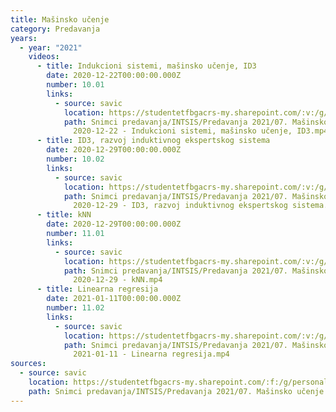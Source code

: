 ```yaml
---
title: Mašinsko učenje
category: Predavanja
years:
  - year: "2021"
    videos:
      - title: Indukcioni sistemi, mašinsko učenje, ID3
        date: 2020-12-22T00:00:00.000Z
        number: 10.01
        links:
          - source: savic
            location: https://studentetfbgacrs-my.sharepoint.com/:v:/g/personal/sa190595d_student_etf_bg_ac_rs/EREkoj7n6EhNv2xPWYxnOVMB--vob_GP98AkAeEznSvF3A
            path: Snimci predavanja/INTSIS/Predavanja 2021/07. Mašinsko učenje/10.01 -
              2020-12-22 - Indukcioni sistemi, mašinsko učenje, ID3.mp4
      - title: ID3, razvoj induktivnog ekspertskog sistema
        date: 2020-12-29T00:00:00.000Z
        number: 10.02
        links:
          - source: savic
            location: https://studentetfbgacrs-my.sharepoint.com/:v:/g/personal/sa190595d_student_etf_bg_ac_rs/EXeAueVzIbBEulocFIq8BsMBhRd6YSKo4ULPcoybrGC7mg
            path: Snimci predavanja/INTSIS/Predavanja 2021/07. Mašinsko učenje/10.02 -
              2020-12-29 - ID3, razvoj induktivnog ekspertskog sistema.mp4
      - title: kNN
        date: 2020-12-29T00:00:00.000Z
        number: 11.01
        links:
          - source: savic
            location: https://studentetfbgacrs-my.sharepoint.com/:v:/g/personal/sa190595d_student_etf_bg_ac_rs/EXUJyKaR779Buz5momDr69sBT7tAp8_y23RKlpV7bGn8HQ
            path: Snimci predavanja/INTSIS/Predavanja 2021/07. Mašinsko učenje/11.01 -
              2020-12-29 - kNN.mp4
      - title: Linearna regresija
        date: 2021-01-11T00:00:00.000Z
        number: 11.02
        links:
          - source: savic
            location: https://studentetfbgacrs-my.sharepoint.com/:v:/g/personal/sa190595d_student_etf_bg_ac_rs/EW7xis56JcxDgATpNIIUD8cBke1_RJoqioM9sL332m8ARg
            path: Snimci predavanja/INTSIS/Predavanja 2021/07. Mašinsko učenje/11.02 -
              2021-01-11 - Linearna regresija.mp4
sources:
  - source: savic
    location: https://studentetfbgacrs-my.sharepoint.com/:f:/g/personal/sa190595d_student_etf_bg_ac_rs/EhfFzMyW3-pEmpdaykSx1YsBr_Ytr4w9JsoR9tjuQl1xpg
    path: Snimci predavanja/INTSIS/Predavanja 2021/07. Mašinsko učenje
---
```



